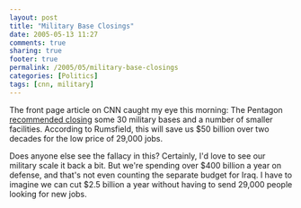 ```yaml
---
layout: post
title: "Military Base Closings"
date: 2005-05-13 11:27
comments: true
sharing: true
footer: true
permalink: /2005/05/military-base-closings
categories: [Politics]
tags: [cnn, military]
---
```

The front page article on CNN caught my eye this morning: The Pentagon <a href="http://www.cnn.com/2005/POLITICS/05/13/base.closings/index.html">recommended closing</a> some 30 military bases and a number of smaller facilities.  According to Rumsfield, this will save us $50 billion over two decades for the low price of 29,000 jobs.

Does anyone else see the fallacy in this?  Certainly, I'd love to see our military scale it back a bit.  But we're spending over $400 billion a year on defense, and that's not even counting the separate budget for Iraq.  I have to imagine we can cut $2.5 billion a year without having to send 29,000 people looking for new jobs.
